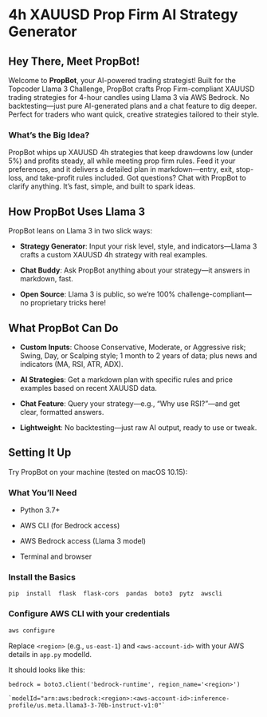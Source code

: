 
# 4h XAUUSD Prop Firm AI Strategy Generator

  

## Hey There, Meet PropBot!

Welcome to **PropBot**, your AI-powered trading strategist! Built for the Topcoder Llama 3 Challenge, PropBot crafts Prop Firm-compliant XAUUSD trading strategies for 4-hour candles using Llama 3 via AWS Bedrock. No backtesting—just pure AI-generated plans and a chat feature to dig deeper. Perfect for traders who want quick, creative strategies tailored to their style.

  

### What’s the Big Idea?

PropBot whips up XAUUSD 4h strategies that keep drawdowns low (under 5%) and profits steady, all while meeting prop firm rules. Feed it your preferences, and it delivers a detailed plan in markdown—entry, exit, stop-loss, and take-profit rules included. Got questions? Chat with PropBot to clarify anything. It’s fast, simple, and built to spark ideas.

  

## How PropBot Uses Llama 3

PropBot leans on Llama 3 in two slick ways:

-  **Strategy Generator**: Input your risk level, style, and indicators—Llama 3 crafts a custom XAUUSD 4h strategy with real examples.

-  **Chat Buddy**: Ask PropBot anything about your strategy—it answers in markdown, fast.

-  **Open Source**: Llama 3 is public, so we’re 100% challenge-compliant—no proprietary tricks here!

  

## What PropBot Can Do

-  **Custom Inputs**: Choose Conservative, Moderate, or Aggressive risk; Swing, Day, or Scalping style; 1 month to 2 years of data; plus news and indicators (MA, RSI, ATR, ADX).

-  **AI Strategies**: Get a markdown plan with specific rules and price examples based on recent XAUUSD data.

-  **Chat Feature**: Query your strategy—e.g., “Why use RSI?”—and get clear, formatted answers.

-  **Lightweight**: No backtesting—just raw AI output, ready to use or tweak.

  

## Setting It Up

Try PropBot on your machine (tested on macOS 10.15):

### What You’ll Need

- Python 3.7+

- AWS CLI (for Bedrock access)

- AWS Bedrock access (Llama 3 model)

- Terminal and browser

  

### Install the Basics

```pip  install  flask  flask-cors  pandas  boto3  pytz  awscli```

### Configure AWS CLI with your credentials
```bash
aws configure
```
Replace `<region>` (e.g., `us-east-1`) and `<aws-account-id>` with your AWS details in `app.py` modelId.

It should looks like this:
```
bedrock = boto3.client('bedrock-runtime', region_name='<region>')
```

```
`modelId="arn:aws:bedrock:<region>:<aws-account-id>:inference-profile/us.meta.llama3-3-70b-instruct-v1:0"`
```